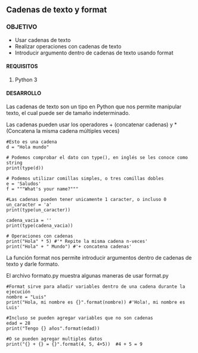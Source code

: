 
## Cadenas de texto y format

### OBJETIVO

- Usar cadenas de texto
- Realizar operaciones con cadenas de texto
- Introducir argumento dentro de cadenas de texto usando format

#### REQUISITOS
 
1. Python 3

#### DESARROLLO

Las cadenas de texto son un tipo en Python que nos permite manipular texto, el cual puede ser de tamaño indeterminado.

Las cadenas pueden usar los operadores + (concatenar cadenas) y * (Concatena la misma cadena múltiples veces)


```
#Esto es una cadena                                                                                            
d = "Hola mundo"                                                

# Podemos comprobar el dato con type(), en inglés se les conoce como string                                                                                                                                              
print(type(d))

# Podemos utilizar comillas simples, o tres comillas dobles                                                                                                                         
e = 'Saludos'
f = """What's your name?"""

#Las cadenas pueden tener unicamente 1 caracter, o incluso 0
un_caracter = 'a'
print(type(un_caracter))

cadena_vacia = ''
print(type(cadena_vacia))

# Operaciones con cadenas
print("Hola" * 5) #'* Repite la misma cadena n-veces'
print("Hola" + " Mundo") #'+ concatena cadenas'
```

La función format nos permite introducir argumentos dentro de cadenas de texto y darle formato.

El archivo formato.py muestra algunas maneras de usar format.py

```
#Format sirve para añadir variables dentro de una cadena durante la ejecución
nombre = "Luis"  
print("Hola, mi nombre es {}".format(nombre)) #'Hola!, mi nombre es Luis'

#Incluso se pueden agregar variables que no son cadenas
edad = 28
print("Tengo {} años".format(edad))

#O se pueden agregar multiples datos
print("{} + {} = {}".format(4, 5, 4+5))  #4 + 5 = 9
```




